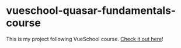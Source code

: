 # vueschool-quasar-fundamentals-course

This is my project following VueSchool course. [Check it out here](https://vueschool.io/courses/quasar-fundamentals)!
